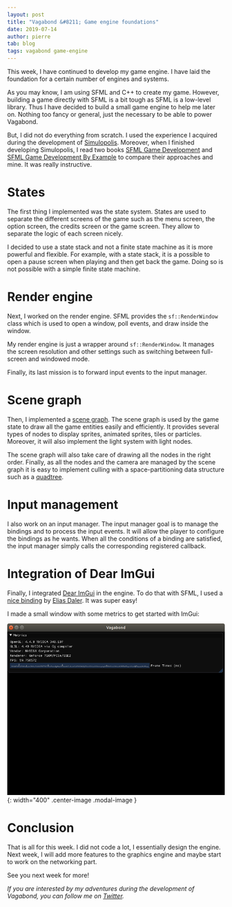 ```yaml
---
layout: post
title: "Vagabond &#8211; Game engine foundations"
date: 2019-07-14
author: pierre
tab: blog
tags: vagabond game-engine
---
```


This week, I have continued to develop my game engine. I have laid the foundation for a certain number of engines and systems.

As you may know, I am using SFML and C++ to create my game. However, building a game directly with SFML is a bit tough as SFML is a low-level library. Thus I have decided to build a small game engine to help me later on. Nothing too fancy or general, just the necessary to be able to power Vagabond.

But, I did not do everything from scratch. I used the experience I acquired during the development of [Simulopolis](https://github.com/pvigier/Simulopolis). Moreover, when I finished developing Simulopolis, I read two books [SFML Game Development](https://www.packtpub.com/game-development/sfml-game-development) and [SFML Game Development By Example](https://www.packtpub.com/game-development/sfml-game-development-example) to compare their approaches and mine. It was really instructive.

<!--more-->

# States

The first thing I implemented was the state system. States are used to separate the different screens of the game such as the menu screen, the option screen, the credits screen or the game screen. They allow to separate the logic of each screen nicely.

I decided to use a state stack and not a finite state machine as it is more powerful and flexible. For example, with a state stack, it is a possible to open a pause screen when playing and then get back the game. Doing so is not possible with a simple finite state machine.

# Render engine

Next, I worked on the render engine. SFML provides the `sf::RenderWindow` class which is used to open a window, poll events, and draw inside the window.

My render engine is just a wrapper around `sf::RenderWindow`. It manages the screen resolution and other settings such as switching between full-screen and windowed mode.

Finally, its last mission is to forward input events to the input manager.

# Scene graph

Then, I implemented a [scene graph](https://en.wikipedia.org/wiki/Scene_graph). The scene graph is used by the game state to draw all the game entities easily and efficiently. It provides several types of nodes to display sprites, animated sprites, tiles or particles. Moreover, it will also implement the light system with light nodes.

The scene graph will also take care of drawing all the nodes in the right order. Finally, as all the nodes and the camera are managed by the scene graph it is easy to implement culling with a space-partitioning data structure such as a [quadtree](https://en.wikipedia.org/wiki/Quadtree).

# Input management

I also work on an input manager. The input manager goal is to manage the bindings and to process the input events. It will allow the player to configure the bindings as he wants. When all the conditions of a binding are satisfied, the input manager simply calls the corresponding registered callback.

# Integration of Dear ImGui

Finally, I integrated [Dear ImGui](https://github.com/ocornut/imgui) in the engine. To do that with SFML, I used a [nice binding](https://github.com/eliasdaler/imgui-sfml) by [Elias Daler](https://eliasdaler.github.io/). It was super easy!

I made a small window with some metrics to get started with ImGui:

![](/media/img/vagabond-game-engine-foundations/debug_window.png){: width="400" .center-image .modal-image }

# Conclusion

That is all for this week. I did not code a lot, I essentially design the engine. Next week, I will add more features to the graphics engine and maybe start to work on the networking part.

See you next week for more!

*If you are interested by my adventures during the development of Vagabond, you can follow me on [Twitter](https://twitter.com/PierreVigier).*